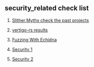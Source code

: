 ## security_related check list

1. [Slither,Mythx check the past projects](https://github.com/sodexx7/security_related/blob/fe9413af187fdcc944dd84eb3c43b55ea35ee895/securityCheckAnalyaze(week6-7).md)

2. [vertigo-rs results](vertigo-rs_test(week6-7).md)

3. [Fuzzing With Echidna](FuzzingWithEchidna(week6-7).md)

4. [Security 1 ](Security_I(week8-9).md)

5. [Security 2 ](Security_2(week10-11).md)




